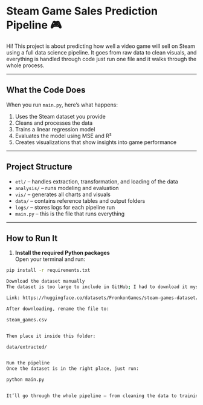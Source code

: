 # Steam Game Sales Prediction Pipeline 🎮

Hi! This project is about predicting how well a video game will sell on Steam using a full data science pipeline. It goes from raw data to clean visuals, and everything is handled through code just run one file and it walks through the whole process.

---

## What the Code Does

When you run `main.py`, here’s what happens:

1. Uses the Steam dataset you provide  
2. Cleans and processes the data  
3. Trains a linear regression model  
4. Evaluates the model using MSE and R²  
5. Creates visualizations that show insights into game performance

---

## Project Structure

- `etl/` – handles extraction, transformation, and loading of the data  
- `analysis/` – runs modeling and evaluation  
- `vis/` – generates all charts and visuals  
- `data/` – contains reference tables and output folders  
- `logs/` – stores logs for each pipeline run  
- `main.py` – this is the file that runs everything

---

## How to Run It

1. **Install the required Python packages**  
Open your terminal and run:
```bash
pip install -r requirements.txt

Download the dataset manually
The dataset is too large to include in GitHub; I had to download it myself:

Link: https://huggingface.co/datasets/FronkonGames/steam-games-dataset/blob/main/games.csv

After downloading, rename the file to:

steam_games.csv


Then place it inside this folder:

data/extracted/


Run the pipeline
Once the dataset is in the right place, just run:

python main.py


It’ll go through the whole pipeline — from cleaning the data to training the model and generating visualizations. You’ll find the outputs in the data/outputs/ folder.
